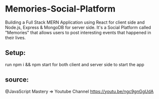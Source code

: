 # Memories-Social-Platform

Building a Full Stack MERN Application using React for client side and Node.js, Express & MongoDB for server side.
It's a Social Platform called "Memories" that allows users to post interesting events that happened in their lives.


Setup:
---
run npm i && npm start for both client and server side to start the app


source:
---
@JavaScript Mastery => Youtube Channel
https://youtu.be/ngc9gnGgUdA


